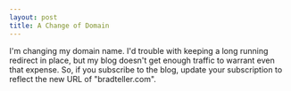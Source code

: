 ```yaml
---
layout: post
title: A Change of Domain
---
```


I'm changing my domain name. I'd trouble with keeping a long running redirect in place, but my blog doesn't get enough traffic to warrant even that expense. So, if you subscribe to the blog, update your subscription to reflect the new URL of "bradteller.com". 